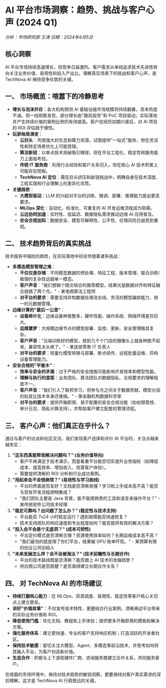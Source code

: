 # AI 平台市场洞察：趋势、挑战与客户心声 (2024 Q1)

*分析：市场研究部 王涛*
*日期：2024年4月5日*

## 核心洞察
AI 平台市场持续高速增长，但竞争日益激烈。客户需求从单纯追求技术先进性转向关注业务价值、易用性和投入产出比。理解真实场景下的挑战和客户心声，是 TechNova AI 保持竞争优势的关键。

## 一、 市场概览：喧嚣下的冷静思考

*   **增长与泡沫并存**：各大机构预测 AI 基础设施市场规模将持续翻番，资本热度不减。但一线观察发现，部分增长由"跟风投资"和 PoC 项目驱动，实际落地并产生持续价值的案例比例仍有待提高。客户在经历初期兴奋后，对 AI 项目的 ROI 评估趋于理性。
*   **玩家格局演变**：
    *   **云巨头**：凭借强大的生态和算力资源，试图提供"一站式"服务，但在灵活性和特定场景优化上可能受限。
    *   **算法新锐**：以单点技术突破吸引眼球，但在平台工程化、稳定性和服务能力上面临考验。
    *   **传统 IT 服务商**：利用行业经验和客户关系切入，但在核心 AI 技术积累上可能存在短板。
    *   **TechNova AI 定位**：需在巨头挤压和新锐挑战中，明确自身在技术深度、工程实践和行业理解上的差异化优势。
*   **关键趋势**：
    *   **大模型驱动**：LLM 的兴起对平台的训练、微调、部署、推理能力提出更高要求。
    *   **MLOps 深化**：自动化、标准化、可重复的 AI 开发运维流程成为刚需。
    *   **云边协同加速**：实时性、低延迟、数据隐私需求推动边缘 AI 应用普及。
    *   **安全合规加码**：数据安全、模型可解释性、公平性、伦理风险日益受到重视。

## 二、 技术趋势背后的真实挑战

技术报告中描绘的趋势，在实际落地中往往伴随着诸多挑战：

*   **多模态模型管理之难**：
    *   **不仅仅是存储**：不同模态数据的预处理、特征工程、版本管理、联合训练/推理的复杂性远超单一模态。
    *   **客户声音**："我们想做个图文结合的推荐模型，结果光是数据对齐和特征融合就搞了两个月。" - 某电商算法工程师
    *   **对平台的要求**：需要支持异构数据处理流水线、灵活的模型编排能力、统一的元数据管理。
*   **边缘计算的"最后一公里"**：
    *   **设备碎片化**：边缘设备种类繁多，硬件性能、操作系统、网络环境差异巨大。
    *   **运维噩梦**：大规模边缘节点的模型部署、监控、更新、安全管理极其复杂。
    *   **客户声音**："云端训练好的模型，放到几千个门店的摄像头上就各种跑不起来，兼容性太头疼了。" - 某连锁零售 IT 负责人
    *   **对平台的要求**：轻量化模型转换与部署、断点续传、远程批量运维、异构设备管理能力。
*   **安全合规的"平衡木"**：
    *   **效率与安全的矛盾**：过于严格的安全措施可能影响开发效率和模型性能。
    *   **理解与执行的差距**：业务团队、算法团队对数据隐私、合规要求的理解程度不一。
    *   **客户声音**："我们引入了联邦学习，但参与方之间关于数据贡献、模型分润的扯皮比技术本身还难搞。" - 某金融机构数据科学家
    *   **对平台的要求**：提供开箱即用、易于配置的安全合规功能（如权限管控、审计日志、隐私计算支持），并帮助客户建立配套的管理流程。

## 三、 客户心声：他们真正在乎什么？

通过与客户的访谈和社区交流，我们发现客户选择和评价 AI 平台时，关注点越来越务实：

1.  **"这东西真能帮我解决问题吗？" (业务价值导向)**
    *   客户不再满足于技术演示，而是看重平台能否切实提升业务指标（如降低成本、提高效率、增加收入、改善客户体验）。
    *   需要提供清晰的 ROI 分析和行业成功案例。
2.  **"用起来会不会很麻烦？" (易用性与学习曲线)**
    *   平台的界面是否友好？文档是否清晰易懂？学习和上手成本高不高？能否与现有开发流程顺畅集成？
    *   "我们团队主要是 Java 背景，能不能用熟悉的工具和语言来操作平台？" - 某传统软件公司技术经理
3.  **"稳定可靠吗？出问题了怎么办？" (稳定性与技术支持)**
    *   平台能否 7x24 小时稳定运行？遇到故障能否快速恢复？
    *   技术支持团队的响应速度和专业程度如何？能否提供有效的解决方案？
4.  **"投入会不会是个无底洞？" (成本可控性)**
    *   平台定价模式是否清晰合理？资源使用效率如何？长期运维成本高不高？
    *   "我们最怕的就是用了你们平台，结果被 GPU 账单吓死。" - 某预算有限的创业公司创始人
5.  **"未来发展怎么样？会不会被淘汰？" (技术前瞻性与长期合作)**
    *   平台的技术路线图是否清晰？能否跟上 AI 技术的发展趋势？
    *   供应商公司是否稳健？是否值得建立长期合作关系？

## 四、 对 TechNova AI 的市场建议

*   **持续打磨核心能力**：在 MLOps、资源调度、易用性、稳定性等客户核心关切点上建立壁垒。
*   **讲好"价值故事"**：不仅宣传技术特性，更要结合行业案例，清晰阐述平台带来的实际业务价值和 ROI。
*   **降低使用门槛**：优化文档、教程和上手体验；提供更多开箱即用的模板和解决方案。
*   **强化服务体系**：建立更快速、专业的客户支持响应机制；打造活跃的开发者社区。
*   **保持技术敏感**：密切关注大模型、Agent、多模态等前沿技术，并思考如何将其融入平台，为客户创造新价值。
*   **生态合作**：积极与上下游软硬件厂商、咨询服务商建立合作关系，共同服务客户。

在喧嚣的市场环境中，保持对技术趋势的敏锐洞察，更要保持对客户真实需求的深刻理解，这才是 TechNova AI 行稳致远的关键。 
